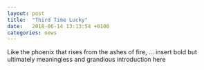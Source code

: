 ```yaml
---
layout: post
title:  "Third Time Lucky"
date:   2018-06-14 13:13:54 +0100
categories: news
---
```


Like the phoenix that rises from the ashes of fire, ... insert bold but ultimately meaningless and grandious introduction here 

<script src="https://utteranc.es/client.js"
        repo="benevpi/bugreport"
        issue-term="pathname"
        async>
</script>

